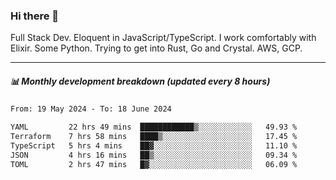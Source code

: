 ### Hi there 👋

Full Stack Dev. Eloquent in JavaScript/TypeScript. I work comfortably with Elixir. Some Python. Trying to get into Rust, Go and Crystal. AWS, GCP.

***

##### 📊 Monthly development breakdown (updated every 8 hours)

<!--START_SECTION:waka-->

```txt
From: 19 May 2024 - To: 18 June 2024

YAML         22 hrs 49 mins  ████████████▒░░░░░░░░░░░░   49.93 %
Terraform    7 hrs 58 mins   ████▒░░░░░░░░░░░░░░░░░░░░   17.45 %
TypeScript   5 hrs 4 mins    ██▓░░░░░░░░░░░░░░░░░░░░░░   11.10 %
JSON         4 hrs 16 mins   ██▒░░░░░░░░░░░░░░░░░░░░░░   09.34 %
TOML         2 hrs 47 mins   █▓░░░░░░░░░░░░░░░░░░░░░░░   06.09 %
```

<!--END_SECTION:waka-->
